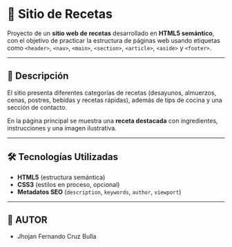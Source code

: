 # 🍳 Sitio de Recetas

Proyecto de un **sitio web de recetas** desarrollado en **HTML5 semántico**, con el objetivo de practicar la estructura de páginas web usando etiquetas como `<header>`, `<nav>`, `<main>`, `<section>`, `<article>`, `<aside>` y `<footer>`.

---

## 📖 Descripción
El sitio presenta diferentes categorías de recetas (desayunos, almuerzos, cenas, postres, bebidas y recetas rápidas), además de tips de cocina y una sección de contacto.  

En la página principal se muestra una **receta destacada** con ingredientes, instrucciones y una imagen ilustrativa.  

---

## 🛠️ Tecnologías Utilizadas
- **HTML5** (estructura semántica)
- **CSS3** (estilos en proceso, opcional)
- **Metadatos SEO** (`description`, `keywords`, `author`, `viewport`)

---

## 📂 AUTOR
- Jhojan Fernando Cruz Bulla

